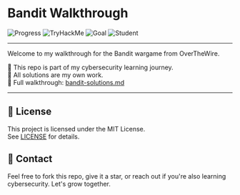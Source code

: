 # Bandit Walkthrough

![Progress](https://img.shields.io/badge/Bandit%20Level-13%20of%2026-yellowgreen)
![TryHackMe](https://img.shields.io/badge/TryHackMe-Active-red)
![Goal](https://img.shields.io/badge/Goal-60k%2Fyr%20SOC%20Job-green)
![Student](https://img.shields.io/badge/CSU%20Global-Cybersecurity%20Cert-blue)

---

Welcome to my walkthrough for the Bandit wargame from OverTheWire.

🧠 This repo is part of my cybersecurity learning journey.  
📂 All solutions are my own work.  
📖 Full walkthrough: [bandit-solutions.md](./bandit-solutions.md)

---

## 🔐 License

This project is licensed under the MIT License.  
See [LICENSE](./LICENSE.md) for details.
## 👋 Contact

Feel free to fork this repo, give it a star, or reach out if you're also learning cybersecurity. Let's grow together.
